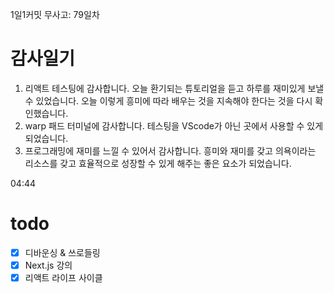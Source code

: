 1일1커밋 무사고: 79일차

# 감사일기

1. 리액트 테스팅에 감사합니다. 오늘 환기되는 튜토리얼을 듣고 하루를 재미있게 보낼 수 있었습니다. 오늘 이렇게 흥미에 따라 배우는 것을 지속해야 한다는 것을 다시 확인했습니다.
2. warp 패드 터미널에 감사합니다. 테스팅을 VScode가 아닌 곳에서 사용할 수 있게 되었습니다.
3. 프로그래밍에 재미를 느낄 수 있어서 감사합니다. 흥미와 재미를 갖고 의욕이라는 리소스를 갖고 효율적으로 성장할 수 있게 해주는 좋은 요소가 되었습니다.

04:44

# todo

- [x] 디바운싱 & 쓰로들링
- [x] Next.js 강의
- [x] 리액트 라이프 사이클
